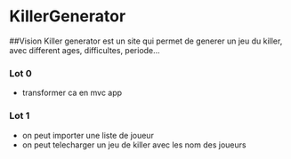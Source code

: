 KillerGenerator
===============

##Vision
Killer generator est un site qui permet de generer un jeu du killer, avec different ages, difficultes, periode...

### Lot 0
- transformer ca en mvc app

### Lot 1
- on peut importer une liste de joueur
- on peut telecharger un jeu de killer avec les nom des joueurs
